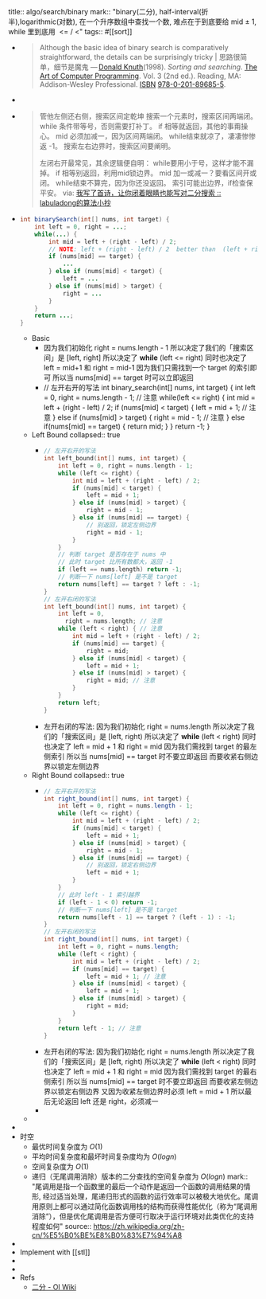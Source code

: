 title:: algo/search/binary
mark:: "binary(二分), half-interval(折半),logarithmic(对数), 在一个升序数组中查找一个数, 难点在于到底要给 mid ± 1, while 里到底用  <= / <"
tags:: #[[sort]]
- >Although the basic idea of binary search is comparatively straightforward, the details can be surprisingly tricky | 思路很简单，细节是魔鬼
  — [Donald Knuth](https://en.wikipedia.org/wiki/Donald_Knuth)(1998). *Sorting and searching*. [The Art of Computer Programming](https://en.wikipedia.org/wiki/The_Art_of_Computer_Programming). Vol. 3 (2nd ed.). Reading, MA: Addison-Wesley Professional. [ISBN](https://en.wikipedia.org/wiki/ISBN_(identifier)) [978-0-201-89685-5](https://en.wikipedia.org/wiki/Special:BookSources/978-0-201-89685-5).
-
- > 管他左侧还右侧，搜索区间定乾坤
  搜索一个元素时，搜索区间两端闭。
  while 条件带等号，否则需要打补丁。
  if 相等就返回，其他的事甭操心。
  mid 必须加减一，因为区间两端闭。
  while结束就凉了，凄凄惨惨返 -1。
  搜索左右边界时，搜索区间要阐明。
  >
  >左闭右开最常见，其余逻辑便自明：
  while要用小于号，这样才能不漏掉。
  if 相等别返回，利用mid锁边界。
  mid 加一或减一？要看区间开或闭。
  while结束不算完，因为你还没返回。
  索引可能出边界，if检查保平安。
  via: [我写了首诗，让你闭着眼睛也能写对二分搜索 :: labuladong的算法小抄](https://labuladong.github.io/algo/2/20/29/)
- ```java
  int binarySearch(int[] nums, int target) {
      int left = 0, right = ...;
      while(...) {
          int mid = left + (right - left) / 2;
          // NOTE: left + (right - left) / 2  better than  (left + right) / 2
          if (nums[mid] == target) {
              ...
          } else if (nums[mid] < target) {
              left = ...
          } else if (nums[mid] > target) {
              right = ...
          }
      }
      return ...;
  }
  ```
  - Basic
    - 因为我们初始化 right = nums.length - 1
      所以决定了我们的「搜索区间」是 [left, right]
      所以决定了 **while** (left <= right)
      同时也决定了 left = mid+1 和 right = mid-1
      因为我们只需找到一个 target 的索引即可
      所以当 nums[mid] == target 时可以立即返回
    - // 左开右开的写法
      int binary_search(int[] nums, int target) {
          int left = 0,
            right = nums.length - 1; // 注意
          while(left <= right) {
              int mid = left + (right - left) / 2;
              if (nums[mid] < target) {
                  left = mid + 1;   // 注意
              } else if (nums[mid] > target) {
                  right = mid - 1;  // 注意
              } else if(nums[mid] == target) {
                  return mid;
              }
          }
          return -1;
      }
  - Left Bound
    collapsed:: true
    - ```cpp
      // 左开右开的写法
      int left_bound(int[] nums, int target) {
          int left = 0, right = nums.length - 1;
          while (left <= right) {
              int mid = left + (right - left) / 2;
              if (nums[mid] < target) {
                  left = mid + 1;
              } else if (nums[mid] > target) {
                  right = mid - 1;
              } else if (nums[mid] == target) {
                  // 别返回，锁定左侧边界
                  right = mid - 1;
              }
          }
          // 判断 target 是否存在于 nums 中
          // 此时 target 比所有数都大，返回 -1
          if (left == nums.length) return -1;
          // 判断一下 nums[left] 是不是 target
          return nums[left] == target ? left : -1;
      }
      // 左开右闭的写法
      int left_bound(int[] nums, int target) {
          int left = 0,
            right = nums.length; // 注意
          while (left < right) { // 注意
              int mid = left + (right - left) / 2;
              if (nums[mid] == target) {
                  right = mid;
              } else if (nums[mid] < target) {
                  left = mid + 1;
              } else if (nums[mid] > target) {
                  right = mid; // 注意
              }
          }
          return left;
      }
      ```
    - 左开右闭的写法:
      因为我们初始化 right = nums.length
      所以决定了我们的「搜索区间」是 [left, right)
      所以决定了 **while** (left < right)
      同时也决定了 left = mid + 1 和 right = mid
      因为我们需找到 target 的最左侧索引
      所以当 nums[mid] == target 时不要立即返回
      而要收紧右侧边界以锁定左侧边界
  - Right Bound
    collapsed:: true
    - ```java
      // 左开右开的写法
      int right_bound(int[] nums, int target) {
          int left = 0, right = nums.length - 1;
          while (left <= right) {
              int mid = left + (right - left) / 2;
              if (nums[mid] < target) {
                  left = mid + 1;
              } else if (nums[mid] > target) {
                  right = mid - 1;
              } else if (nums[mid] == target) {
                  // 别返回，锁定右侧边界
                  left = mid + 1;
              }
          }
          // 此时 left - 1 索引越界
          if (left - 1 < 0) return -1;
          // 判断一下 nums[left] 是不是 target
          return nums[left - 1] == target ? (left - 1) : -1;
      }
      // 左开右闭的写法
      int right_bound(int[] nums, int target) {
          int left = 0, right = nums.length;
          while (left < right) {
              int mid = left + (right - left) / 2;
              if (nums[mid] == target) {
                  left = mid + 1; // 注意
              } else if (nums[mid] < target) {
                  left = mid + 1;
              } else if (nums[mid] > target) {
                  right = mid;
              }
          }
          return left - 1; // 注意
      }
      ```
    - 左开右闭的写法:
      因为我们初始化 right = nums.length
      所以决定了我们的「搜索区间」是 [left, right)
      所以决定了 **while** (left < right)
      同时也决定了 left = mid + 1 和 right = mid
      因为我们需找到 target 的最右侧索引
      所以当 nums[mid] == target 时不要立即返回
      而要收紧左侧边界以锁定右侧边界
      又因为收紧左侧边界时必须 left = mid + 1
      所以最后无论返回 left 还是 right，必须减一
    -
  -
-
- 时空
  - 最优时间复杂度为 $O(1)$
  - 平均时间复杂度和最坏时间复杂度均为 $O(log n)$
  - 空间复杂度为 $O(1)$
  - 递归（无尾调用消除）版本的二分查找的空间复杂度为 $O(log n)$
    mark:: "尾调用是指一个函数里的最后一个动作是返回一个函数的调用结果的情形, 经过适当处理，尾递归形式的函数的运行效率可以被极大地优化。尾调用原则上都可以通过简化函数调用栈的结构而获得性能优化（称为“尾调用消除”），但是优化尾调用是否方便可行取决于运行环境对此类优化的支持程度如何"
    source:: https://zh.wikipedia.org/zh-cn/%E5%B0%BE%E8%B0%83%E7%94%A8
-
- Implement with [[stl]]
-
-
- Refs
  - [二分 - OI Wiki](https://oi-wiki.org/basic/binary/)